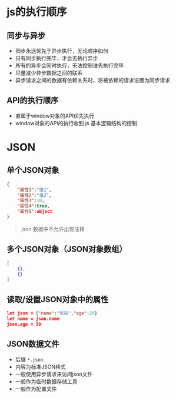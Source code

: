 # js的执行顺序
## 同步与异步
- 同步永远优先于异步执行，无论顺序如何
- 只有同步执行完毕，才会去执行异步
- 所有的异步会同时执行，无法控制谁先执行完毕
- 尽量减少异步数据之间的联系
- 异步请求之间的数据有依赖关系时，将被依赖的请求设置为同步请求
## API的执行顺序
- 直属于window对象的API优先执行
- window对象的API的执行收到 js 基本逻辑结构的控制

# JSON
## 单个JSON对象
```json
{
    "属性1":"值1",
    "属性2":"值2",
    "属性3":10,
    "属性4":true,
    "属性5":object
}
```
> json 数据中不允许出现注释
## 多个JSON对象（JSON对象数组）
```json
[
    {},
    {}
]
```
## 读取/设置JSON对象中的属性
```json
let json = {"name":"张按","age":20}
let name = json.name
json.age = 30
```
## JSON数据文件
- 后缀 `*.json`
- 内容为标准JSON格式
- 一般使用异步请求来访问json文件
- 一般作为临时数据存储工具
- 一般作为配置文件
